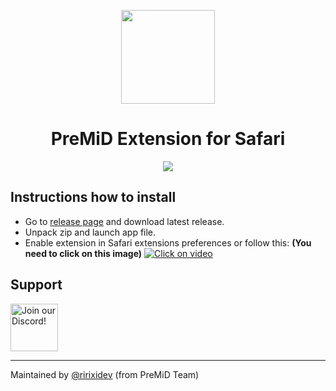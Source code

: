 <div align="center">

<img src="https://github.com/PreMiD/PreMiD/raw/stable/.github/Logo.png" width="150px" draggable="false"><br>

# PreMiD Extension for Safari

<img src="https://cln.sh/oBE2DTVdXDJIhOF7qQ9u/download" draggable="false"><br>

<div align="left">

## Instructions how to install

- Go to [release page](https://github.com/PreMiD/Extension-Safari/releases) and download latest release.
- Unpack zip and launch app file.
- Enable extension in Safari extensions preferences or follow this: 
**(You need to click on this image)** [![Click on video](https://i.imgur.com/cm4PF4d.png)](https://i.ririxi.dev/tutorial.mp4)

## Support

<a target="_blank" href="https://discord.premid.app/" title="Join our Discord!">
  <img src="https://discordapp.com/api/guilds/493130730549805057/widget.png?style=banner2" height="76px" draggable="false" alt="Join our Discord!">
</a>
<br>

---

Maintained by [@ririxidev](https://github.com/ririxidev) (from PreMiD Team)
